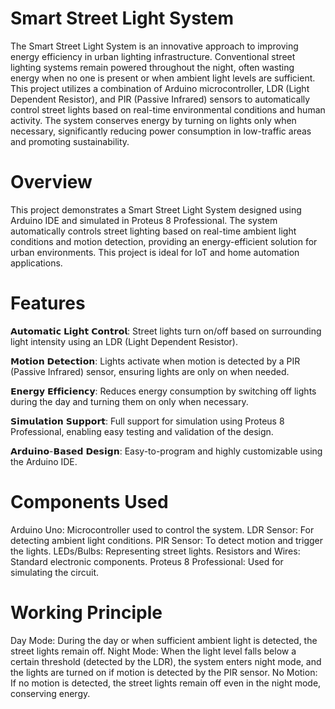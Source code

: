 # Smart Street Light System
The Smart Street Light System is an innovative approach to improving energy efficiency in urban lighting infrastructure. Conventional street lighting systems remain powered throughout the night, often wasting energy when no one is present or when ambient light levels are sufficient. This project utilizes a combination of Arduino microcontroller, LDR (Light Dependent Resistor), and PIR (Passive Infrared) sensors to automatically control street lights based on real-time environmental conditions and human activity. The system conserves energy by turning on lights only when necessary, significantly reducing power consumption in low-traffic areas and promoting sustainability.

# Overview
This project demonstrates a Smart Street Light System designed using Arduino IDE and simulated in Proteus 8 Professional. The system automatically controls street lighting based on real-time ambient light conditions and motion detection, providing an energy-efficient solution for urban environments. This project is ideal for IoT and home automation applications.

# Features
𝗔𝘂𝘁𝗼𝗺𝗮𝘁𝗶𝗰 𝗟𝗶𝗴𝗵𝘁 𝗖𝗼𝗻𝘁𝗿𝗼𝗹: Street lights turn on/off based on surrounding light intensity using an LDR (Light Dependent Resistor).

𝗠𝗼𝘁𝗶𝗼𝗻 𝗗𝗲𝘁𝗲𝗰𝘁𝗶𝗼𝗻: Lights activate when motion is detected by a PIR (Passive Infrared) sensor, ensuring lights are only on when needed.

𝗘𝗻𝗲𝗿𝗴𝘆 𝗘𝗳𝗳𝗶𝗰𝗶𝗲𝗻𝗰𝘆: Reduces energy consumption by switching off lights during the day and turning them on only when necessary.

𝗦𝗶𝗺𝘂𝗹𝗮𝘁𝗶𝗼𝗻 𝗦𝘂𝗽𝗽𝗼𝗿𝘁: Full support for simulation using Proteus 8 Professional, enabling easy testing and validation of the design.

 𝗔𝗿𝗱𝘂𝗶𝗻𝗼-𝗕𝗮𝘀𝗲𝗱 𝗗𝗲𝘀𝗶𝗴𝗻: Easy-to-program and highly customizable using the Arduino IDE.

# Components Used
Arduino Uno: Microcontroller used to control the system.
LDR Sensor: For detecting ambient light conditions.
PIR Sensor: To detect motion and trigger the lights.
LEDs/Bulbs: Representing street lights.
Resistors and Wires: Standard electronic components.
Proteus 8 Professional: Used for simulating the circuit.

# Working Principle
Day Mode: During the day or when sufficient ambient light is detected, the street lights remain off.
Night Mode: When the light level falls below a certain threshold (detected by the LDR), the system enters night mode, and the lights are turned on if motion is detected by the PIR sensor.
No Motion: If no motion is detected, the street lights remain off even in the night mode, conserving energy.

